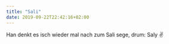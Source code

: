 ```yaml
---
title: "Sali"
date: 2019-09-22T22:42:16+02:00
---
```


Han denkt es isch wieder mal nach zum Sali sege, drum: Saly ✌